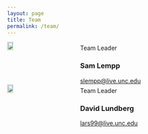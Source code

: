 ```yaml
---
layout: page
title: Team
permalink: /team/
---
```

<div style="width: 100%; display: table;">
  <div style="display: table-row;">
    <div style="width:30%; display:table-cell;">
      <img style="height:30%" src="{{ site.baseurl }}/images/sam_lempp.jpg">
    </div>
    <div style="width:70%;display:table-cell;padding-left:20px">
      Team Leader
      <h3>
        Sam Lempp
      </h3>
      <a href = "mailto: slempp@live.unc.edu">slempp@live.unc.edu</a>
    </div>
  </div>
  <div style="display: table-row;">
    <div style="width:30%; display:table-cell;">
      <img style="height:30%" src="{{ site.baseurl }}/images/david.jpg">
    </div>
    <div style="width:70%;display:table-cell;padding-left:20px">
      Team Leader
      <h3>
        David Lundberg
      </h3>
      <a href = "mailto: lars99@live.unc.edu">lars99@live.unc.edu</a>
    </div>
  </div>
</div>
